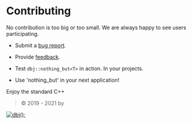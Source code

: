 # Contributing

No contribution is too big or too small. We are
always happy to see users participating.

* Submit a
  [bug report](https://github.com/dbj-systems/dbj-laboratorium/issues).
  

* Provide
  [feedback](https://github.com/dbj-systems/dbj-laboratorium/issues).
  
* Test `dbj::nothing_but<T>` in action. In your projects.

* Use 'nothing_but' in your next application! 


Enjoy the standard C++ 

</hr>

 > &copy; 2019 - 2021 by

[![dbj();](http://dbj.org/wp-content/uploads/2015/12/cropped-dbj-icon-e1486129719897.jpg)](http://www.dbj.org "dbj")  

